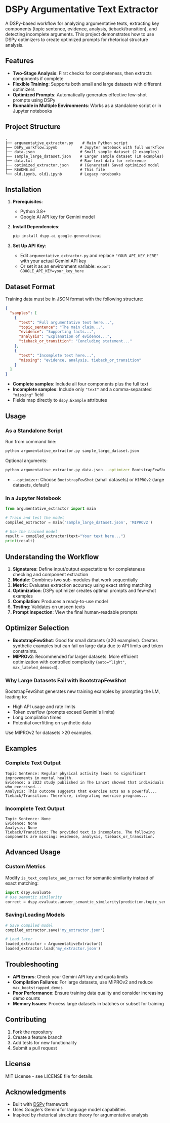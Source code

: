 # DSPy Argumentative Text Extractor

A DSPy-based workflow for analyzing argumentative texts, extracting key components (topic sentence, evidence, analysis, tieback/transition), and detecting incomplete arguments. This project demonstrates how to use DSPy optimizers to create optimized prompts for rhetorical structure analysis.

## Features

- **Two-Stage Analysis**: First checks for completeness, then extracts components if complete
- **Flexible Training**: Supports both small and large datasets with different optimizers
- **Optimized Prompts**: Automatically generates effective few-shot prompts using DSPy
- **Runnable in Multiple Environments**: Works as a standalone script or in Jupyter notebooks

## Project Structure

```
.
├── argumentative_extractor.py    # Main Python script
├── DSPy_workflow.ipynb          # Jupyter notebook with full workflow
├── data.json                    # Small sample dataset (2 examples)
├── sample_large_dataset.json    # Larger sample dataset (10 examples)
├── data.txt                     # Raw text data for reference
├── optimized_extractor.json     # (Generated) Saved optimized model
├── README.md                    # This file
└── old.ipynb, old1.ipynb        # Legacy notebooks
```

## Installation

1. **Prerequisites**:
   - Python 3.8+
   - Google AI API key for Gemini model

2. **Install Dependencies**:
   ```bash
   pip install dspy-ai google-generativeai
   ```

3. **Set Up API Key**:
   - Edit `argumentative_extractor.py` and replace `"YOUR_API_KEY_HERE"` with your actual Gemini API key
   - Or set it as an environment variable: `export GOOGLE_API_KEY=your_key_here`

## Dataset Format

Training data must be in JSON format with the following structure:

```json
{
  "samples": [
    {
      "text": "Full argumentative text here...",
      "topic_sentence": "The main claim...",
      "evidence": "Supporting facts...",
      "analysis": "Explanation of evidence...",
      "tieback_or_transition": "Concluding statement..."
    },
    {
      "text": "Incomplete text here...",
      "missing": "evidence, analysis, tieback_or_transition"
    }
  ]
}
```

- **Complete samples**: Include all four components plus the full text
- **Incomplete samples**: Include only `"text"` and a comma-separated `"missing"` field
- Fields map directly to `dspy.Example` attributes

## Usage

### As a Standalone Script

Run from command line:
```bash
python argumentative_extractor.py sample_large_dataset.json
```

Optional arguments:
```bash
python argumentative_extractor.py data.json --optimizer BootstrapFewShot
```

- `--optimizer`: Choose `BootstrapFewShot` (small datasets) or `MIPROv2` (large datasets, default)

### In a Jupyter Notebook

```python
from argumentative_extractor import main

# Train and test the model
compiled_extractor = main('sample_large_dataset.json', 'MIPROv2')

# Use the trained model
result = compiled_extractor(text="Your text here...")
print(result)
```

## Understanding the Workflow

1. **Signatures**: Define input/output expectations for completeness checking and component extraction
2. **Module**: Combines two sub-modules that work sequentially
3. **Metric**: Evaluates extraction accuracy using exact string matching
4. **Optimization**: DSPy optimizer creates optimal prompts and few-shot examples
5. **Compilation**: Produces a ready-to-use model
6. **Testing**: Validates on unseen texts
7. **Prompt Inspection**: View the final human-readable prompts

## Optimizer Selection

- **BootstrapFewShot**: Good for small datasets (≤20 examples). Creates synthetic examples but can fail on large data due to API limits and token constraints.
- **MIPROv2**: Recommended for larger datasets. More efficient optimization with controlled complexity (`auto="light"`, `max_labeled_demos=3`).

### Why Large Datasets Fail with BootstrapFewShot

BootstrapFewShot generates new training examples by prompting the LM, leading to:
- High API usage and rate limits
- Token overflow (prompts exceed Gemini's limits)
- Long compilation times
- Potential overfitting on synthetic data

Use MIPROv2 for datasets >20 examples.

## Examples

### Complete Text Output
```
Topic Sentence: Regular physical activity leads to significant improvements in mental health.
Evidence: a 2023 study published in The Lancet showed that individuals who exercised...
Analysis: This outcome suggests that exercise acts as a powerful...
Tieback/Transition: Therefore, integrating exercise programs...
```

### Incomplete Text Output
```
Topic Sentence: None
Evidence: None
Analysis: None
Tieback/Transition: The provided text is incomplete. The following components are missing: evidence, analysis, tieback_or_transition.
```

## Advanced Usage

### Custom Metrics
Modify `is_text_complete_and_correct` for semantic similarity instead of exact matching:

```python
import dspy.evaluate
# Use semantic similarity
correct = dspy.evaluate.answer_semantic_similarity(prediction.topic_sentence, gold.topic_sentence) > 0.8
```

### Saving/Loading Models
```python
# Save compiled model
compiled_extractor.save('my_extractor.json')

# Load later
loaded_extractor = ArgumentativeExtractor()
loaded_extractor.load('my_extractor.json')
```

## Troubleshooting

- **API Errors**: Check your Gemini API key and quota limits
- **Compilation Failures**: For large datasets, use MIPROv2 and reduce `max_bootstrapped_demos`
- **Poor Performance**: Ensure training data quality and consider increasing demo counts
- **Memory Issues**: Process large datasets in batches or subset for training

## Contributing

1. Fork the repository
2. Create a feature branch
3. Add tests for new functionality
4. Submit a pull request

## License

MIT License - see LICENSE file for details.

## Acknowledgments

- Built with [DSPy](https://dspy.ai/) framework
- Uses Google's Gemini for language model capabilities
- Inspired by rhetorical structure theory for argumentative analysis